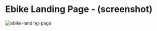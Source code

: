 # Ebike Landing Page - (screenshot)
![ebike-landing-page](https://github.com/md-kibria/ebike-landing-page/assets/78228935/e0bac0a7-1add-484a-94e8-d4137ff6e555)
